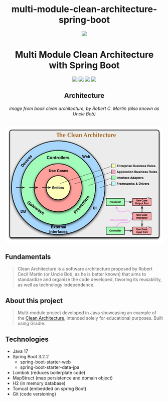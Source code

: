 <div align="center">

# multi-module-clean-architecture-spring-boot
<div align="center">

![](https://img.shields.io/badge/Status-Concluded%20-g)
</div>

<div align="center">

# Multi Module Clean Architecture with Spring Boot
![](https://img.shields.io/badge/Author-Leonardo%20Gomes-g)
![](https://img.shields.io/badge/Language-JAVA-g)
![](https://img.shields.io/badge/Framework-Springboot-g)
![](https://img.shields.io/badge/Clean%20Architecture-g)

</div> 
</div> 

<div align="center">

## Architecture

###### image from book clean architecture, by Robert C. Martin (also known as Uncle Bob)
![Arquitetura](images/clean-architecture.jpg "Architecture")
</div>

## Fundamentals

> Clean Architecture is a software architecture proposed by Robert Cecil Martin (or Uncle Bob, as he is better known) that aims to standardize and organize the code developed, favoring its reusability, as well as technology independence.

## About this project

> Multi-module project developed in Java showcasing an example of the [Clean Architecture](https://blog.cleancoder.com/uncle-bob/2012/08/13/the-clean-architecture.html), intended solely for educational purposes. Built using Gradle.

## Technologies
- Java 17
- Spring Boot 3.2.2
    - spring-boot-starter-web
    - spring-boot-starter-data-jpa
- Lombok (reduces boilerplate code)
- MapStruct (map persistence and domain object)
- H2 (in memory database)
- Tomcat (embedded on spring Boot)
- Git (code versioning)